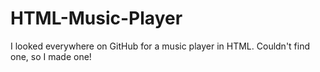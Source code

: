 # HTML-Music-Player
I looked everywhere on GitHub for a music player in HTML. Couldn't find one, so I made one!
